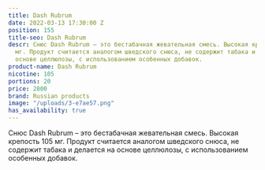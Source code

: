 ```yaml
---
title: Dash Rubrum
date: 2022-03-13 17:30:00 Z
position: 155
title-seo: Dash Rubrum
descr: Снюс Dash Rubrum – это бестабачная жевательная смесь. Высокая крепость 105
  мг. Продукт считается аналогом шведского снюса, не содержит табака и делается на
  основе целлюлозы, с использованием особенных добавок.
product-name: Dash Rubrum
nicotine: 105
portions: 20
price: 2800
brand: Russian products
image: "/uploads/3-e7ae57.png"
has_availability: true
---
```


Снюс Dash Rubrum – это бестабачная жевательная смесь. Высокая крепость 105 мг. Продукт считается аналогом шведского снюса, не содержит табака и делается на основе целлюлозы, с использованием особенных добавок.